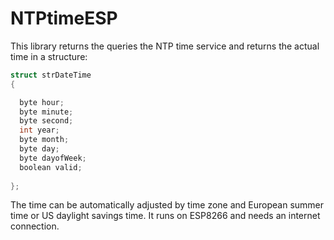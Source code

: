 # NTPtimeESP

This library returns the queries the NTP time service and returns the actual time in a structure:

```c
struct strDateTime
{

  byte hour;
  byte minute;
  byte second;
  int year;
  byte month;
  byte day;
  byte dayofWeek;
  boolean valid;
  
};
```

The time can be automatically adjusted by time zone and European summer time or US daylight savings time.
It runs on ESP8266 and needs an internet connection.
